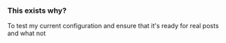 

### This exists why?
To test my current configuration and ensure that it's ready for real posts and what not